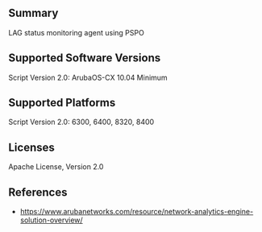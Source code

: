 ## Summary

LAG status monitoring agent using PSPO

## Supported Software Versions

Script Version 2.0: ArubaOS-CX 10.04 Minimum

## Supported Platforms

Script Version 2.0: 6300, 6400, 8320, 8400


## Licenses

Apache License, Version 2.0

## References

- https://www.arubanetworks.com/resource/network-analytics-engine-solution-overview/
